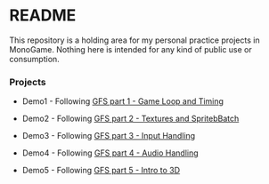 # README #

This repository is a holding area for my personal practice projects in MonoGame. Nothing here is intended for any kind of public use or consumption.

### Projects ###

* Demo1 - Following [GFS part 1 - Game Loop and Timing](https://www.gamefromscratch.com/post/2015/06/15/MonoGame-Tutorial-Creating-an-Application.aspx)

* Demo2 - Following [GFS part 2 - Textures and SpritebBatch](https://www.gamefromscratch.com/post/2015/06/19/MonoGame-Tutorial-Textures-and-SpriteBatch.aspx)

* Demo3 - Following [GFS part 3 - Input Handling](https://www.gamefromscratch.com/post/2015/06/28/MonoGame-Tutorial-Handling-Keyboard-Mouse-and-GamePad-Input.aspx)

* Demo4 - Following [GFS part 4 - Audio Handling](https://www.gamefromscratch.com/post/2015/07/25/MonoGame-Tutorial-Audio.aspx)

* Demo5 - Following [GFS part 5 - Intro to 3D](https://www.gamefromscratch.com/post/2015/08/20/Monogame-Tutorial-Beginning-3D-Programming.aspx)

